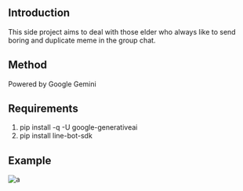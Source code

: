 ## Introduction

This side project aims to deal with those elder who always like to send boring and duplicate meme in the group chat.

## Method

Powered by Google Gemini

## Requirements

1. pip install -q -U google-generativeai
2. pip install line-bot-sdk

## Example

![a](https://github.com/jason3067812/ElderMeme_Defender/assets/56544982/ea79efc0-2f1d-49b7-99a8-da57715715fa)

